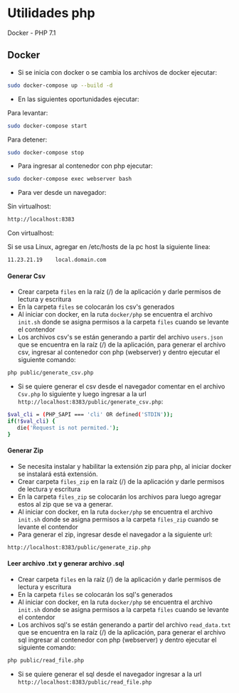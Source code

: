 # Utilidades php
Docker - PHP 7.1

## Docker
- Si se inicia con docker o se cambia los archivos de docker ejecutar:
```bash
sudo docker-compose up --build -d
```
- En las siguientes oportunidades ejecutar:

Para levantar:
```bash
sudo docker-compose start
```
Para detener:
```bash
sudo docker-compose stop
```
- Para ingresar al contenedor con php ejecutar:
```bash
sudo docker-compose exec webserver bash
```
- Para ver desde un navegador:

Sin virtualhost:
```bash
http://localhost:8383
```
Con virtualhost:

Si se usa Linux, agregar en /etc/hosts de la pc host la siguiente linea:
```bash
11.23.21.19    local.domain.com
```

#### Generar Csv
- Crear carpeta `files` en la raíz (/) de la aplicación y darle permisos de lectura y escritura
- En la carpeta `files` se colocarán los csv's generados
- Al iniciar con docker, en la ruta `docker/php` se encuentra el archivo `init.sh` donde se asigna permisos a la carpeta `files` cuando se levante el contendor
-  Los archivos csv's se están generando a partir del archivo `users.json` que se encuentra en la raíz (/) de la aplicación, para generar el archivo csv, ingresar al contenedor con php (webserver) y dentro ejecutar el siguiente comando:
```bash
php public/generate_csv.php
```
- Si se quiere generar el csv desde el navegador comentar en el archivo `Csv.php` lo siguiente y luego ingresar a la url `http://localhost:8383/public/generate_csv.php`:
```bash
$val_cli = (PHP_SAPI === 'cli' OR defined('STDIN'));
if(!$val_cli) {
   die('Request is not permited.');
}
```
#### Generar Zip
- Se necesita instalar y habilitar la extensión zip para php, al iniciar docker se instalará está extensión.
- Crear carpeta `files_zip` en la raíz (/) de la aplicación y darle permisos de lectura y escritura
- En la carpeta `files_zip` se colocarán los archivos para luego agregar estos al zip que se va a generar.
- Al iniciar con docker, en la ruta `docker/php` se encuentra el archivo `init.sh` donde se asigna permisos a la carpeta `files_zip` cuando se levante el contendor
- Para generar el zip, ingresar desde el navegador a la siguiente url:
```bash
http://localhost:8383/public/generate_zip.php
```
#### Leer archivo .txt y generar archivo .sql
- Crear carpeta `files` en la raíz (/) de la aplicación y darle permisos de lectura y escritura
- En la carpeta `files` se colocarán los sql's generados
- Al iniciar con docker, en la ruta `docker/php` se encuentra el archivo `init.sh` donde se asigna permisos a la carpeta `files` cuando se levante el contendor
- Los archivos sql's se están generando a partir del archivo `read_data.txt` que se encuentra en la raíz (/) de la aplicación, para generar el archivo sql ingresar al contenedor con php (webserver) y dentro ejecutar el siguiente comando:
```bash
php public/read_file.php
```
- Si se quiere generar el sql desde el navegador ingresar a la url `http://localhost:8383/public/read_file.php`